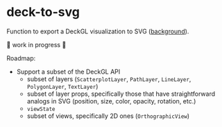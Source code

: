 # deck-to-svg

Function to export a DeckGL visualization to SVG ([background](https://deckgl.slack.com/archives/C34AC5MSQ/p1656353649346079)). 

🚧 work in progress 🚧

Roadmap:
- Support a subset of the DeckGL API
  - subset of layers (`ScatterplotLayer`, `PathLayer`, `LineLayer`, `PolygonLayer`, `TextLayer`)
  - subset of layer props, specifically those that have straightforward analogs in SVG (position, size, color, opacity, rotation, etc.)
  - `viewState`
  - subset of views, specifically 2D ones (`OrthographicView`)
